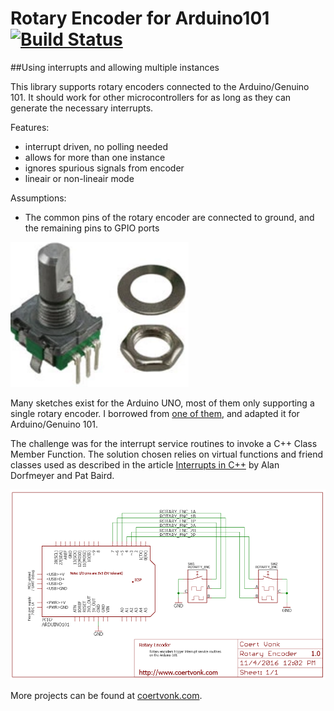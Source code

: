 # Rotary Encoder for Arduino101  [![Build Status](https://travis-ci.org/cvonk/arduino-rotary_encoder.svg?branch=master)](https://travis-ci.org/cvonk/arduino-rotary_encoder/)
##Using interrupts and allowing multiple instances

This library supports rotary encoders connected to the Arduino/Genuino 101.  It should work for other microcontrollers for as long as they can generate the necessary interrupts.

Features:

* interrupt driven, no polling needed
* allows for more than one instance
* ignores spurious signals from encoder
* lineair or non-lineair mode

Assumptions:

* The common pins of the rotary encoder are connected to ground, and the remaining pins to GPIO ports

![Rotary encoder](media/rotrencoder.png)

Many sketches exist for the Arduino UNO, most of them only supporting a single rotary encoder.   I borrowed from [one of them](http://www.instructables.com/id/Improved-Arduino-Rotary-Encoder-Reading/), and adapted it for Arduino/Genuino 101.

The challenge was for the interrupt service routines to invoke a C++ Class Member Function.  The solution chosen relies on virtual functions and friend classes used as described in the article [Interrupts in C++](http://www.embedded.com/design/prototyping-and-development/4023817/Interrupts-in-C-) by Alan Dorfmeyer and Pat Baird.

![Rotary encoder](schematic/schematic.png)

More projects can be found at [coertvonk.com](http://www.coertvonk.com/technology/embedded).

